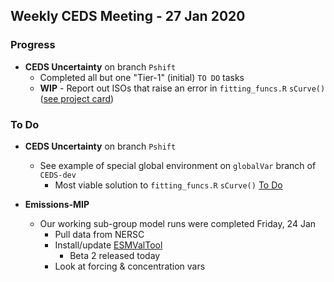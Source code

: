 ## Weekly CEDS Meeting - 27 Jan 2020

### Progress
* **CEDS Uncertainty** on branch `Pshift`
  * Completed all but one "Tier-1" (initial) `TO DO` tasks
  * **WIP** - Report out ISOs that raise an error in `fitting_funcs.R` `sCurve()` ([see project card](https://github.com/mnichol3/CEDS-dev/projects/1#card-31905690))
  


### To Do
* **CEDS Uncertainty** on branch `Pshift`
  * See example of special global environment on `globalVar` branch of `CEDS-dev`
    * Most viable solution to `fitting_funcs.R` `sCurve()` [To Do](https://github.com/mnichol3/CEDS-dev/projects/1#card-31905690)
    
* **Emissions-MIP**
  * Our working sub-group model runs were completed Friday, 24 Jan
    * Pull data from NERSC
    * Install/update [ESMValTool](https://github.com/ESMValGroup/ESMValTool)
      * Beta 2 released today
    * Look at forcing & concentration vars
